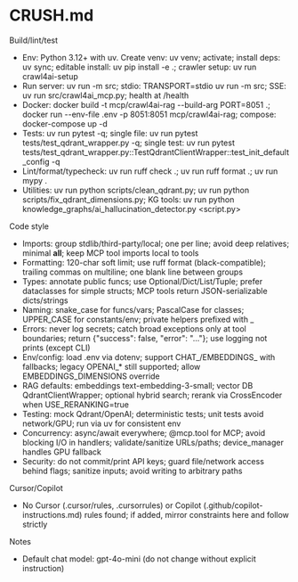 # CRUSH.md

Build/lint/test
- Env: Python 3.12+ with uv. Create venv: uv venv; activate; install deps: uv sync; editable install: uv pip install -e .; crawler setup: uv run crawl4ai-setup
- Run server: uv run -m src; stdio: TRANSPORT=stdio uv run -m src; SSE: uv run src/crawl4ai_mcp.py; health at /health
- Docker: docker build -t mcp/crawl4ai-rag --build-arg PORT=8051 .; docker run --env-file .env -p 8051:8051 mcp/crawl4ai-rag; compose: docker-compose up -d
- Tests: uv run pytest -q; single file: uv run pytest tests/test_qdrant_wrapper.py -q; single test: uv run pytest tests/test_qdrant_wrapper.py::TestQdrantClientWrapper::test_init_default_config -q
- Lint/format/typecheck: uv run ruff check .; uv run ruff format .; uv run mypy .
- Utilities: uv run python scripts/clean_qdrant.py; uv run python scripts/fix_qdrant_dimensions.py; KG tools: uv run python knowledge_graphs/ai_hallucination_detector.py <script.py>

Code style
- Imports: group stdlib/third-party/local; one per line; avoid deep relatives; minimal __all__; keep MCP tool imports local to tools
- Formatting: 120-char soft limit; use ruff format (black-compatible); trailing commas on multiline; one blank line between groups
- Types: annotate public funcs; use Optional/Dict/List/Tuple; prefer dataclasses for simple structs; MCP tools return JSON-serializable dicts/strings
- Naming: snake_case for funcs/vars; PascalCase for classes; UPPER_CASE for constants/env; private helpers prefixed with _
- Errors: never log secrets; catch broad exceptions only at tool boundaries; return {"success": false, "error": "..."}; use logging not prints (except CLI)
- Env/config: load .env via dotenv; support CHAT_/EMBEDDINGS_ with fallbacks; legacy OPENAI_* still supported; allow EMBEDDINGS_DIMENSIONS override
- RAG defaults: embeddings text-embedding-3-small; vector DB QdrantClientWrapper; optional hybrid search; rerank via CrossEncoder when USE_RERANKING=true
- Testing: mock Qdrant/OpenAI; deterministic tests; unit tests avoid network/GPU; run via uv for consistent env
- Concurrency: async/await everywhere; @mcp.tool for MCP; avoid blocking I/O in handlers; validate/sanitize URLs/paths; device_manager handles GPU fallback
- Security: do not commit/print API keys; guard file/network access behind flags; sanitize inputs; avoid writing to arbitrary paths

Cursor/Copilot
- No Cursor (.cursor/rules, .cursorrules) or Copilot (.github/copilot-instructions.md) rules found; if added, mirror constraints here and follow strictly

Notes
- Default chat model: gpt-4o-mini (do not change without explicit instruction)